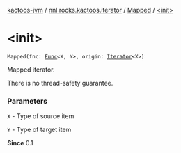 [kactoos-jvm](../../index.md) / [nnl.rocks.kactoos.iterator](../index.md) / [Mapped](index.md) / [&lt;init&gt;](.)

# &lt;init&gt;

`Mapped(fnc: `[`Func`](../../nnl.rocks.kactoos/-func/index.md)`<X, Y>, origin: `[`Iterator`](https://kotlinlang.org/api/latest/jvm/stdlib/kotlin.collections/-iterator/index.html)`<X>)`

Mapped iterator.

There is no thread-safety guarantee.

### Parameters

`X` - Type of source item

`Y` - Type of target item

**Since**
0.1

